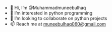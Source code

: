 - 👋 Hi, I’m @Muhammadmuneebulhaq
- 👀 I’m interested in python programming
- 💞️ I’m looking to collaborate on python projects
- 📫 Reach me at muneebulhaq060@gmail.com

<!---
Muhammadmuneebulhaq/Muhammadmuneebulhaq is a ✨ special ✨ repository because its `README.md` (this file) appears on your GitHub profile.
You can click the Preview link to take a look at your changes.
--->
